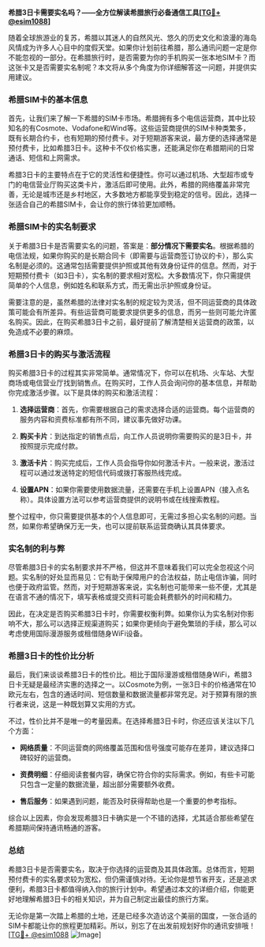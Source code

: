**希腊3日卡需要实名吗？——全方位解读希腊旅行必备通信工具[[TG💪+ @esim1088](https://t.me/s/esim1088)]**

随着全球旅游业的复苏，希腊以其迷人的自然风光、悠久的历史文化和浪漫的海岛风情成为许多人心目中的度假天堂。如果你计划前往希腊，那么通讯问题一定是你不能忽视的一部分。在希腊旅行时，是否需要为你的手机购买一张本地SIM卡？而这张卡又是否需要实名制呢？本文将从多个角度为你详细解答这一问题，并提供实用建议。

### 希腊SIM卡的基本信息

首先，让我们来了解一下希腊的SIM卡市场。希腊拥有多个电信运营商，其中比较知名的有Cosmote、Vodafone和Wind等。这些运营商提供的SIM卡种类繁多，既有长期合约卡，也有短期的预付费卡。对于短期游客来说，最方便的选择通常是预付费卡，比如希腊3日卡。这种卡不仅价格实惠，还能满足你在希腊期间的日常通话、短信和上网需求。

希腊3日卡的主要特点在于它的灵活性和便捷性。你可以通过机场、大型超市或专门的电信营业厅购买这类卡片，激活后即可使用。此外，希腊的网络覆盖非常完善，无论是城市还是乡村地区，大多数地方都能享受到稳定的信号。因此，选择一张适合自己的希腊SIM卡，会让你的旅行体验更加顺畅。

### 希腊SIM卡的实名制要求

关于希腊3日卡是否需要实名的问题，答案是：**部分情况下需要实名**。根据希腊的电信法规，如果你购买的是长期合同卡（即需要与运营商签订协议的卡），那么实名制是必须的。这通常包括需要提供护照或其他有效身份证件的信息。然而，对于短期预付费卡（如3日卡），实名制的要求相对宽松。大多数情况下，你只需提供简单的个人信息，例如姓名和联系方式，而无需出示护照或身份证。

需要注意的是，虽然希腊的法律对实名制的规定较为灵活，但不同运营商的具体政策可能会有所差异。有些运营商可能要求提供更多的信息，而另一些则可能允许匿名购买。因此，在购买希腊3日卡之前，最好提前了解清楚相关运营商的政策，以免造成不必要的麻烦。

### 希腊3日卡的购买与激活流程

购买希腊3日卡的过程其实非常简单。通常情况下，你可以在机场、火车站、大型商场或电信营业厅找到销售点。在购买时，工作人员会询问你的基本信息，并帮助你完成激活步骤。以下是具体的购买和激活流程：

1. **选择运营商**：首先，你需要根据自己的需求选择合适的运营商。每个运营商的服务内容和资费标准都有所不同，建议事先做好功课。
   
2. **购买卡片**：到达指定的销售点后，向工作人员说明你需要购买的是3日卡，并按照提示完成付款。

3. **激活卡片**：购买完成后，工作人员会指导你如何激活卡片。一般来说，激活过程可以通过发送特定的短信代码或拨打客服热线完成。

4. **设置APN**：如果你需要使用数据流量，还需要在手机上设置APN（接入点名称）。具体设置方法可以参考运营商提供的说明书或在线搜索教程。

整个过程中，你只需要提供基本的个人信息即可，无需过多担心实名制的问题。当然，如果你希望确保万无一失，也可以提前联系运营商确认其具体要求。

### 实名制的利与弊

尽管希腊3日卡的实名制要求并不严格，但这并不意味着我们可以完全忽视这个问题。实名制的好处显而易见：它有助于保障用户的合法权益，防止电信诈骗，同时也便于政府监管。然而，对于短期游客来说，实名制也可能带来一些不便，尤其是在语言不通的情况下，填写表格或提交资料可能会耗费额外的时间和精力。

因此，在决定是否购买希腊3日卡时，你需要权衡利弊。如果你认为实名制对你影响不大，那么可以选择正规渠道购买；如果你更倾向于避免繁琐的手续，那么可以考虑使用国际漫游服务或租借随身WiFi设备。

### 希腊3日卡的性价比分析

最后，我们来谈谈希腊3日卡的性价比。相比于国际漫游或租借随身WiFi，希腊3日卡无疑是最经济实惠的选择之一。以Cosmote为例，一张3日卡的价格通常在10欧元左右，包含的通话时间、短信数量和数据流量都非常充足。对于预算有限的旅行者来说，这是一种既划算又实用的方式。

不过，性价比并不是唯一的考量因素。在选择希腊3日卡时，你还应该关注以下几个方面：

- **网络质量**：不同运营商的网络覆盖范围和信号强度可能存在差异，建议选择口碑较好的运营商。
  
- **资费明细**：仔细阅读套餐内容，确保它符合你的实际需求。例如，有些卡可能只包含一定量的数据流量，超出部分需要额外收费。

- **售后服务**：如果遇到问题，能否及时获得帮助也是一个重要的参考指标。

综合以上因素，你会发现希腊3日卡确实是一个不错的选择，尤其适合那些希望在希腊期间保持通讯畅通的游客。

### 总结

希腊3日卡是否需要实名，取决于你选择的运营商及其具体政策。总体而言，短期预付费卡的实名要求较为宽松，但仍需谨慎对待。无论你是想节省开支，还是追求便利，希腊3日卡都值得纳入你的旅行计划中。希望通过本文的详细介绍，你能更好地理解希腊3日卡的相关知识，并为自己制定出最佳的旅行方案。

无论你是第一次踏上希腊的土地，还是已经多次造访这个美丽的国度，一张合适的SIM卡都能让你的旅程更加精彩。所以，别忘了在出发前规划好你的通讯安排哦！[[TG💪+ @esim1088](https://t.me/s/esim1088) ![Image](https://i.postimg.cc/4NQfJmqS/Snipaste-2025-05-13-00-14-12.png)]